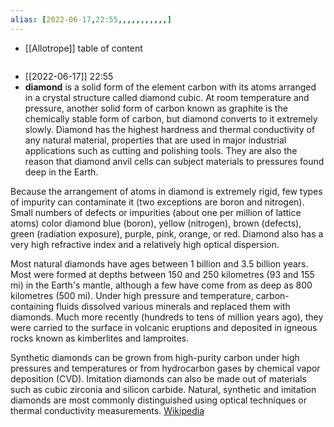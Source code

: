 ```yaml
---
alias: [2022-06-17,22:55,,,,,,,,,,,]
---
```

- [[Allotrope]]
table of content
```toc
```

- [[2022-06-17]] 22:55
- **diamond** is a solid form of the element carbon with its atoms arranged in a crystal structure called diamond cubic. At room temperature and pressure, another solid form of carbon known as graphite is the chemically stable form of carbon, but diamond converts to it extremely slowly. Diamond has the highest hardness and thermal conductivity of any natural material, properties that are used in major industrial applications such as cutting and polishing tools. They are also the reason that diamond anvil cells can subject materials to pressures found deep in the Earth.

Because the arrangement of atoms in diamond is extremely rigid, few types of impurity can contaminate it (two exceptions are boron and nitrogen). Small numbers of defects or impurities (about one per million of lattice atoms) color diamond blue (boron), yellow (nitrogen), brown (defects), green (radiation exposure), purple, pink, orange, or red. Diamond also has a very high refractive index and a relatively high optical dispersion.

Most natural diamonds have ages between 1 billion and 3.5 billion years. Most were formed at depths between 150 and 250 kilometres (93 and 155 mi) in the Earth's mantle, although a few have come from as deep as 800 kilometres (500 mi). Under high pressure and temperature, carbon-containing fluids dissolved various minerals and replaced them with diamonds. Much more recently (hundreds to tens of million years ago), they were carried to the surface in volcanic eruptions and deposited in igneous rocks known as kimberlites and lamproites. 

Synthetic diamonds can be grown from high-purity carbon under high pressures and temperatures or from hydrocarbon gases by chemical vapor deposition (CVD). Imitation diamonds can also be made out of materials such as cubic zirconia and silicon carbide. Natural, synthetic and imitation diamonds are most commonly distinguished using optical techniques or thermal conductivity measurements.
[Wikipedia](https://en.wikipedia.org/wiki/Diamond)